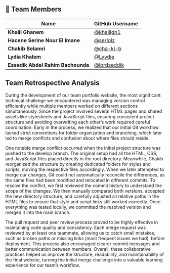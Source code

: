 ## 👥 Team Members

| Name | GitHub Username |
|------|------------------|
| **Khalil Ghanem** | [@khalilgh1](https://github.com/khalilgh1) |
| **Hacene Serine Nour El Imane** | [@serlolz](https://github.com/serlolz) |
| **Chakib Belamri** | [@cha-ki-b](https://github.com/cha-ki-b) |
| **Lydia Khalem** | [@Lyydie](https://github.com/Lyydie) |
| **Essedik Abdel Rahim Bachounda** | [@lordseddik](https://github.com/lordseddik) |

## Team Retrospective Analysis

During the development of our team portfolio website, the most significant technical challenge we encountered was managing version control efficiently while multiple members worked on different sections simultaneously. Since the project involved several HTML pages and shared assets like stylesheets and JavaScript files, ensuring consistent project structure and avoiding overwriting each other’s work required careful coordination. Early in the process, we realized that our initial Git workflow lacked strict conventions for folder organization and branching, which later led to merge conflicts and confusion about where files should reside.

One notable merge conflict occurred when the initial project structure was pushed to the develop branch. The original setup had all the HTML, CSS, and JavaScript files placed directly in the root directory. Meanwhile, Chakib reorganized the structure by creating dedicated folders for styles and scripts, moving the respective files accordingly. When we later attempted to merge our changes, Git could not automatically reconcile the differences, as the same files had been modified and relocated in different commits. To resolve the conflict, we first reviewed the commit history to understand the scope of the changes. We then manually compared both versions, accepted the new directory structure, and carefully adjusted all relative paths in the HTML files to ensure that style and script links still worked correctly. Once everything was tested locally, we committed the resolved version and merged it into the main branch.

The pull request and peer review process proved to be highly effective in maintaining code quality and consistency. Each merge request was reviewed by at least one teammate, allowing us to catch small mistakes, such as broken paths or missing links (most frequent issues we had), before deployment. This process also encouraged clearer commit messages and better communication between members. Overall, these collaborative practices helped us improve the structure, readability, and maintainability of the final website, turning the initial merge challenge into a valuable learning experience for our team’s workflow.

